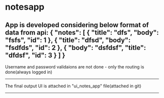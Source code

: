 # notesapp


App is developed considering below format of data from api:
{
  "notes": [
    {
      "title": "dfs",
      "body": "fsfs",
      "id": 1
    },
    {
      "title": "dfsd",
      "body": "fsdfds",
      "id": 2
    },
    {
      "body": "dsfdsf",
      "title": "dfdsf",
      "id": 3
    }
  ]
}
----------------------------------------------------------------------------------------
Username and password validaions are not done - only the routing is done(always logged in)

-------------------------------------------------------------------------------------

The final output UI is attached in "ui_notes_app" file(attached in git)

----------------------------------------------------------------
